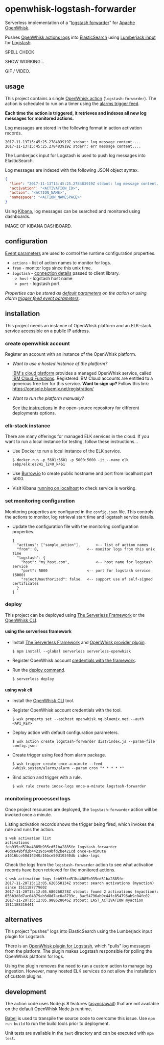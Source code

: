 # openwhisk-logstash-forwarder

Serverless implementation of a "[logstash forwarder](https://michael.bouvy.net/blog/en/2013/12/06/use-lumberjack-logstash-forwarder-to-forward-logs-logstash/)" for [Apache OpenWhisk](http://openwhisk.incubator.apache.org/). 

Pushes [OpenWhisk actions logs](https://lornajane.net/posts/2017/debug-openwhisk-oneline-command-for-logs) into [ElasticSearch](https://www.elastic.co/) using [Lumberjack input](https://www.elastic.co/guide/en/logstash/current/plugins-inputs-lumberjack.html) for [Logstash](https://www.elastic.co/guide/en/logstash/current/index.html).

SPELL CHECK

SHOW WORKING…

GIF / VIDEO.

## usage

This project contains a single [OpenWhisk action](https://github.com/apache/incubator-openwhisk/blob/master/docs/actions.md) (`logstash-forwarder`). The action is scheduled to run on a timer using the [alarms trigger feed](https://github.com/apache/incubator-openwhisk-package-alarms).

**Each time the action is triggered, it retrieves and indexes all new log messages for monitored actions.**

Log messages are stored in the following format in action activation records.

```
2017-11-13T15:45:25.278483919Z stdout: log message content....
2017-11-13T15:45:25.278483919Z stderr: err message content....
```

The Lumberjack input for Logstash is used to push log messages into ElasticSearch.

Log messages are indexed with the following JSON object syntax.  

```json
{
  "line": "2017-11-13T15:45:25.278483919Z stdout: log message content....",
  "activation": "<ACTIVATION_ID>",
  "action": "<ACTION_NAME>",
  "namespace": "<ACTION_NAMESPACE>"
}
```

Using [Kibana](https://www.elastic.co/guide/en/kibana/index.html), log messages can be searched and monitored using dashboards.

IMAGE OF KIBANA DASHBOARD.

## configuration

[Event parameters](https://github.com/apache/incubator-openwhisk/blob/master/docs/actions.md#passing-parameters-to-an-action) are used to control the runtime configuration properties. 

- `actions` - list of action names to monitor for logs.
- `from` - monitor logs since this unix time.
- `logstash` - [connection details](https://nodejs.org/api/tls.html#tls_tls_connect_options_callback) passed to client library.
  - `host` - logstash host name
  - `port` - logstash port

*Properties can be stored as [default parameters](https://github.com/apache/incubator-openwhisk/blob/master/docs/actions.md#setting-default-parameters) on the action or using alarm [trigger feed event parameters](https://github.com/apache/incubator-openwhisk-package-alarms#firing-a-trigger-event-periodically).*

## installation

This project needs an instance of OpenWhisk platform and an ELK-stack service accessible on a public IP address. 

### create openwhisk account

Register an account with an instance of the OpenWhisk platform. 

* *Want to use a hosted instance of the platform?*

  [IBM's cloud platform](https://www.ibm.com/cloud/) provides a managed OpenWhisk service, called [IBM Cloud Functions](https://console.bluemix.net/openwhisk/). Registered IBM Cloud accounts are entitled to a generous free tier for this service. **Want to sign up?** Follow this link: https://console.bluemix.net/registration/

* *Want to run the platform manually?*

  See [the instructions](https://github.com/apache/incubator-openwhisk#quick-start) in the open-source repository for different deployments options.

### elk-stack instance

There are many offerings for managed ELK services in the cloud. If you want to run a local instance for testing, follow these instructions…

- Use Docker to run a local instance of the ELK service.

  ```
  $ docker run -p 5601:5601 -p 5000:5000 -it --name elk sebp/elk:es241_l240_k461
  ```

- Use [Burrow.io](https://burrow.io/) to create public hostname and port from localhost port 5000.

- Visit Kibana [running on localhost](http://localhost:5601/) to check service is working.

### set monitoring configuration

Monitoring properties are configured in the `config.json` file. This controls the actions to monitor, log retrieval start time and logstash service details.

- Update the configuration file with the monitoring configuration properties.

  ```
  {
    "actions": ["sample_action"],		<-- list of action names
    "from": 0, 						<-- monitor logs from this unix time
    "logstash": {
      "host": "my_host.com",			<-- host name for logstash service
      "port": 5000					<-- port for logstash service (5000)
      "rejectUnauthorized": false  	<-- support use of self-signed certificates
    }
  }
  ```


### deploy

This project can be deployed using [The Serverless Framework](https://serverless.com/) or the [OpenWhisk CLI](https://github.com/apache/incubator-openwhisk-cli). 

#### using the serverless framework

- Install [The Serverless Framework](https://serverless.com) and [OpenWhisk provider plugin](https://github.com/serverless/serverless-openwhisk).

  ```
  $ npm install --global serverless serverless-openwhisk
  ```

- Register OpenWhisk account [credentials with the framework](https://serverless.com/framework/docs/providers/openwhisk/guide/credentials/).

- Run the [deploy command](https://serverless.com/framework/docs/providers/openwhisk/guide/deploying/).

  ```
  $ serverless deploy
  ```


#### using wsk cli

- Install the [OpenWhisk CLI](https://console.bluemix.net/openwhisk/cli) tool.

- Register OpenWhisk account credentials with the tool.

  ```
  $ wsk property set --apihost openwhisk.ng.bluemix.net --auth <API_KEY>
  ```

- Deploy action with default configuration parameters.

  ```
  $ wsk action create logstash-forwarder dist/index.js --param-file config.json
  ```

- Create trigger using feed from alarm package.

  ```
  $ wsk trigger create once-a-minute --feed /whisk.system/alarms/alarm --param cron "* * * * *"
  ```

- Bind action and trigger with a rule.

  ```
  $ wsk rule create index-logs once-a-minute logstash-forwarder
  ```



### monitoring processed logs

Once project resources are deployed, the `logstash-forwarder` action will be invoked once a minute.

Listing activation records shows the trigger being fired, which invokes the rule and runs the action.

```
$ wsk activation list
activations
feb935cd51ba4885b935cd51ba2885fe logstash-forwarder
40dc649bfd2b44219c649bfd2be421cd once-a-minute
a1616bce50d14340a16bce50d10340db index-logs
```

Check the logs from the `logstash-forwarder` action to see what activation records have been retrieved for the monitored actions.

```
$ wsk activation logs feb935cd51ba4885b935cd51ba2885fe
2017-11-20T15:12:05.620558134Z stdout: search activations (myaction) since 1511187779602
2017-11-20T15:12:05.680260278Z stdout: found 2 activations (myaction): 056b3d8d7ac04879ab3d8d7ac0a8793c, 8ac54796ab9c44fc854796ab9c04fc02
2017-11-20T15:12:05.988628046Z stdout: LAST_ACTIVATION myaction 1511188316441
```

## alternatives

This project "pushes" logs into ElasticSearch using the Lumberjack input plugin for Logstash. 

There is an [OpenWhisk plugin for Logstash](https://github.com/jthomas/logstash-input-openwhisk), which "pulls" log messages from the platform. The plugin makes Logstash responsible for polling the OpenWhisk platform for logs.

Using the plugin removes the need to run a custom action to manage log ingestion. However, many hosted ELK services do not allow the installation of custom plugins.

## development

The action code uses Node.js 8 features ([async/await](https://developer.mozilla.org/en-US/docs/Web/JavaScript/Reference/Statements/async_function)) that are not available on the default OpenWhisk Node.js runtime.

[Babel](https://babeljs.io/) is used to transpile the source code to overcome this issue. Use `npm run build` to run the build tools prior to deployment.

Unit tests are available in the `test` directory and can be executed with `npm test`.